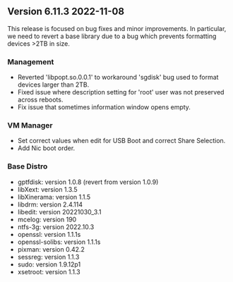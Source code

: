 ## Version 6.11.3 2022-11-08

This release is focused on bug fixes and minor improvements.  In particular, we need to revert a base library due to a bug which
prevents formatting devices >2TB in size.

### Management

- Reverted 'libpopt.so.0.0.1' to workaround 'sgdisk' bug used to format devices larger than 2TB.
- Fixed issue where description setting for 'root' user was not preserved across reboots.
- Fix issue that sometimes information window opens empty.

### VM Manager

- Set correct values when edit for USB Boot and correct Share Selection.
- Add Nic boot order.

### Base Distro

- gptfdisk: version 1.0.8 (revert from version 1.0.9)
- libXext: version 1.3.5
- libXinerama: version 1.1.5
- libdrm: version 2.4.114
- libedit: version 20221030_3.1
- mcelog: version 190
- ntfs-3g: version 2022.10.3
- openssl: version 1.1.1s
- openssl-solibs: version 1.1.1s
- pixman: version 0.42.2
- sessreg: version 1.1.3
- sudo: version 1.9.12p1
- xsetroot: version 1.1.3

